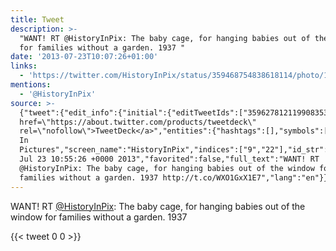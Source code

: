 ```yaml
---
title: Tweet
description: >-
  "WANT! RT @HistoryInPix: The baby cage, for hanging babies out of the window
  for families without a garden. 1937 "
date: '2013-07-23T10:07:26+01:00'
links:
  - 'https://twitter.com/HistoryInPix/status/359468754838618114/photo/1'
mentions:
  - '@HistoryInPix'
source: >-
  {"tweet":{"edit_info":{"initial":{"editTweetIds":["359627812119908353"],"editableUntil":"2013-07-23T11:55:26.628Z","editsRemaining":"5","isEditEligible":true}},"retweeted":false,"source":"<a
  href=\"https://about.twitter.com/products/tweetdeck\"
  rel=\"nofollow\">TweetDeck</a>","entities":{"hashtags":[],"symbols":[],"user_mentions":[{"name":"History
  In
  Pictures","screen_name":"HistoryInPix","indices":["9","22"],"id_str":"1557315432","id":"1557315432"}],"urls":[{"url":"http://t.co/WXO1GxX1E7","expanded_url":"https://twitter.com/HistoryInPix/status/359468754838618114/photo/1","display_url":"pic.twitter.com/WXO1GxX1E7","indices":["112","134"]}]},"display_text_range":["0","134"],"favorite_count":"0","id_str":"359627812119908353","truncated":false,"retweet_count":"0","id":"359627812119908353","possibly_sensitive":false,"created_at":"Tue
  Jul 23 10:55:26 +0000 2013","favorited":false,"full_text":"WANT! RT
  @HistoryInPix: The baby cage, for hanging babies out of the window for
  families without a garden. 1937 http://t.co/WXO1GxX1E7","lang":"en"}}
---
```

WANT! RT [@HistoryInPix](https://twitter.com/@HistoryInPix): The baby cage, for hanging babies out of the window for families without a garden. 1937 
    
{{< tweet 0 0 >}}
    
